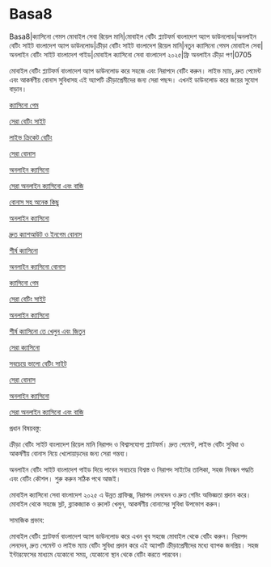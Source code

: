 # Basa8
Basa8|ক্যাসিনো গেমস মোবাইল সেবা রিয়েল মানি|মোবাইল বেটিং প্ল্যাটফর্ম বাংলাদেশ অ্যাপ ডাউনলোড|অনলাইন বেটিং সাইট বাংলাদেশ অ্যাপ ডাউনলোড|ক্রীড়া বেটিং সাইট বাংলাদেশ রিয়েল মানি|নতুন ক্যাসিনো গেমস মোবাইল সেবা|অনলাইন বেটিং সাইট বাংলাদেশ গাইড|মোবাইল ক্যাসিনো সেবা বাংলাদেশ ২০২৫|ফ্রি অনলাইন ক্রীড়া পণ|0705

মোবাইল বেটিং প্ল্যাটফর্ম বাংলাদেশ অ্যাপ ডাউনলোড করে সহজে এবং নিরাপদে বেটিং করুন। লাইভ ম্যাচ, দ্রুত পেমেন্ট এবং আকর্ষণীয় বোনাস সুবিধাসহ এই অ্যাপটি ক্রীড়াপ্রেমীদের জন্য সেরা পছন্দ। এখনই ডাউনলোড করে জয়ের সুযোগ বাড়ান।

<a href="https://basa8pc.com/">ক্যাসিনো গেম</a>

<a href="https://basa8pc.net/">সেরা বেটিং সাইট</a>

<a href="https://basa8uk.com/">লাইভ ক্রিকেট বেটিং</a>

<a href="https://basa8uk.net/">সেরা বোনাস</a>

<a href="https://basa8hub.com/">অনলাইন ক্যাসিনো</a>

<a href="https://basa8hub.net/">সেরা অনলাইন ক্যাসিনো এবং বাজি</a>

<a href="https://basa8pro.net/">বোনাস সহ অনেক কিছু</a>

<a href="https://basa8sx.com/">অনলাইন ক্যাসিনো</a>

<a href="https://basa8sx.net/">দ্রুত ক্যাশআউট ও ইনগেম বোনাস</a>

<a href="https://basa8wap.net/">শীর্ষ ক্যাসিনো</a>

<a href="https://basa8wap.com/">অনলাইন ক্যাসিনো বোনাস</a>

<a href="https://basa8pc.com/">ক্যাসিনো গেম</a>

<a href="https://basa8pc.net/">সেরা বেটিং সাইট</a>

<a href="https://basa8vip.net/">অনলাইন ক্যাসিনো</a>

<a href="https://basa8us.net/">শীর্ষ ক্যাসিনো তে খেলুন এবং জিতুন</a>

<a href="https://basa8vip.com/">সেরা ক্যাসিনো</a>

<a href="https://basa8us.com/">সবচেয়ে ভালো বেটিং সাইট</a>

<a href="https://basa8uk.net/">সেরা বোনাস</a>

<a href="https://basa8hub.com/">অনলাইন ক্যাসিনো</a>

<a href="https://basa8hub.net/">সেরা অনলাইন ক্যাসিনো এবং বাজি</a>

প্রধান বিষয়বস্তু:

ক্রীড়া বেটিং সাইট বাংলাদেশ রিয়েল মানি নিরাপদ ও বিশ্বাসযোগ্য প্ল্যাটফর্ম। দ্রুত পেমেন্ট, লাইভ বেটিং সুবিধা ও আকর্ষণীয় বোনাস নিয়ে খেলোয়াড়দের জন্য সেরা গন্তব্য।

অনলাইন বেটিং সাইট বাংলাদেশ গাইড দিয়ে পাবেন সবচেয়ে বিশ্বস্ত ও নিরাপদ সাইটের তালিকা, সহজ নিবন্ধন পদ্ধতি এবং বেটিং কৌশল। শুরু করুন সঠিক পথে আজই।

মোবাইল ক্যাসিনো সেবা বাংলাদেশ ২০২৫ এ উন্নত গ্রাফিক্স, নিরাপদ লেনদেন ও দ্রুত গেমিং অভিজ্ঞতা প্রদান করে। মোবাইল থেকে সহজে স্লট, ব্ল্যাকজ্যাক ও রুলেট খেলুন, আকর্ষণীয় বোনাসের সুবিধা উপভোগ করুন।

সামাজিক প্রভাব:

মোবাইল বেটিং প্ল্যাটফর্ম বাংলাদেশ অ্যাপ ডাউনলোড করে এখন খুব সহজে মোবাইল থেকে বেটিং করুন। নিরাপদ লেনদেন, দ্রুত পেমেন্ট ও লাইভ ম্যাচ বেটিং সুবিধা প্রদান করে এই অ্যাপটি ক্রীড়াপ্রেমীদের মধ্যে ব্যাপক জনপ্রিয়। সহজ ইন্টারফেসের মাধ্যমে যেকোনো সময়, যেকোনো স্থান থেকে বেটিং করতে পারবেন।

